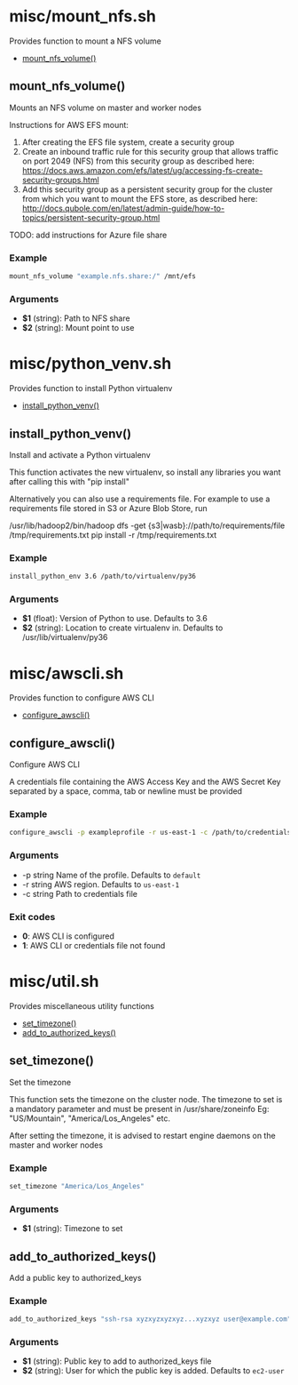# misc/mount_nfs.sh

Provides function to mount a NFS volume

* [mount_nfs_volume()](#mountnfsvolume)


## mount_nfs_volume()

Mounts an NFS volume on master and worker nodes

Instructions for AWS EFS mount:
1. After creating the EFS file system, create a security group
2. Create an inbound traffic rule for this security group that allows traffic on
port 2049 (NFS) from this security group as described here:
https://docs.aws.amazon.com/efs/latest/ug/accessing-fs-create-security-groups.html
3. Add this security group as a persistent security group for the cluster from which
you want to mount the EFS store, as described here:
http://docs.qubole.com/en/latest/admin-guide/how-to-topics/persistent-security-group.html

TODO: add instructions for Azure file share

### Example

```bash
mount_nfs_volume "example.nfs.share:/" /mnt/efs
```

### Arguments

* **$1** (string): Path to NFS share
* **$2** (string): Mount point to use

# misc/python_venv.sh

Provides function to install Python virtualenv

* [install_python_venv()](#installpythonvenv)


## install_python_venv()

Install and activate a Python virtualenv

This function activates the new virtualenv, so install
any libraries you want after calling this with "pip install"

Alternatively you can also use a requirements file. For example
to use a requirements file stored in S3 or Azure Blob Store, run

   /usr/lib/hadoop2/bin/hadoop dfs -get {s3|wasb}://path/to/requirements/file /tmp/requirements.txt
   pip install -r /tmp/requirements.txt

### Example

```bash
install_python_env 3.6 /path/to/virtualenv/py36
```

### Arguments

* **$1** (float): Version of Python to use. Defaults to 3.6
* **$2** (string): Location to create virtualenv in. Defaults to /usr/lib/virtualenv/py36

# misc/awscli.sh

Provides function to configure AWS CLI

* [configure_awscli()](#configureawscli)


## configure_awscli()

Configure AWS CLI

A credentials file containing the AWS Access Key and the AWS Secret Key
separated by a space, comma, tab or newline must be provided

### Example

```bash
configure_awscli -p exampleprofile -r us-east-1 -c /path/to/credentials/file
```

### Arguments

* -p string Name of the profile. Defaults to `default`
* -r string AWS region. Defaults to `us-east-1`
* -c string Path to credentials file

### Exit codes

* **0**: AWS CLI is configured
* **1**: AWS CLI or credentials file not found

# misc/util.sh

Provides miscellaneous utility functions

* [set_timezone()](#settimezone)
* [add_to_authorized_keys()](#addtoauthorizedkeys)


## set_timezone()

Set the timezone

This function sets the timezone on the cluster node.
The timezone to set is a mandatory parameter and must be present in /usr/share/zoneinfo
Eg: "US/Mountain", "America/Los_Angeles" etc.

After setting the timezone, it is advised to restart engine daemons on the master and worker nodes

### Example

```bash
set_timezone "America/Los_Angeles"
```

### Arguments

* **$1** (string): Timezone to set

## add_to_authorized_keys()

Add a public key to authorized_keys

### Example

```bash
add_to_authorized_keys "ssh-rsa xyzxyzxyzxyz...xyzxyz user@example.com" ec2-user
```

### Arguments

* **$1** (string): Public key to add to authorized_keys file
* **$2** (string): User for which the public key is added. Defaults to `ec2-user`

